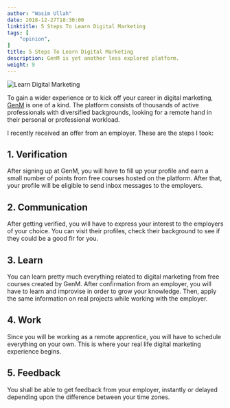 ```yaml
---
author: "Wasim Ullah"
date: 2018-12-27T18:30:00
linktitle: 5 Steps To Learn Digital Marketing
tags: [
    "opinion",
]
title: 5 Steps To Learn Digital Marketing
description: GenM is yet another less explored platform.
weight: 9
---
```


![Learn Digital Marketing](/images/genm.png)

To gain a wider experience or to kick off your career in digital marketing, <a href="https://www.genm.co/" target="_blank">GenM</a> is one of a kind. The platform consists of thousands of active professionals with diversified backgrounds, looking for a remote hand in their personal or professional workload.<br>

I recently received an offer from an employer. These are the steps I took:

## 1. Verification
After signing up at GenM, you will have to fill up your profile and earn a small number of points from free courses hosted on the platform. After that, your profile will be eligible to send inbox messages to the employers.

## 2. Communication
After getting verified, you will have to express your interest to the employers of your choice. You can visit their profiles, check their background to see if they could be a good fir for you.

## 3. Learn
You can learn pretty much everything related to digital marketing from free courses created by GenM. After confirmation from an employer, you will have to learn and improvise in order to grow your knowledge. Then, apply the same information on real projects while working with the employer.

## 4. Work
Since you will be working as a remote apprentice, you will have to schedule everything on your own. This is where your real life digital marketing experience begins.

## 5. Feedback
You shall be able to get feedback from your employer, instantly or delayed depending upon the difference between your time zones.
